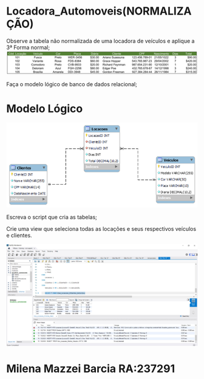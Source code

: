 # Locadora_Automoveis(NORMALIZAÇÃO)

Observe a tabela não normalizada de uma locadora de veículos e aplique a 3ª Forma normal;
![Screenshot of a comment on a GitHub issue showing an image, added in the Markdown, of an Octocat smiling and raising a tentacle.](https://github.com/milenabarcia/Locadora_Autom-veis-NORMALIZA-O-/blob/main/TABELA_NORMALIZACAO.png?raw=true)

Faça o modelo lógico de banco de dados relacional;

# Modelo Lógico 
![Screenshot of a comment on a GitHub issue showing an image, added in the Markdown, of an Octocat smiling and raising a tentacle.](https://github.com/milenabarcia/Locadora_Autom-veis-NORMALIZA-O-/blob/main/LocadoraAuto.png?raw=true)

Escreva o script que cria as tabelas;

Crie uma view que seleciona todas as locações e seus respectivos veículos e clientes.

![Screenshot of a comment on a GitHub issue showing an image, added in the Markdown, of an Octocat smiling and raising a tentacle.](https://github.com/milenabarcia/Locadora_Autom-veis-NORMALIZA-O-/blob/main/LocadoraView.jpg?raw=true)


# Milena Mazzei Barcia RA:237291





